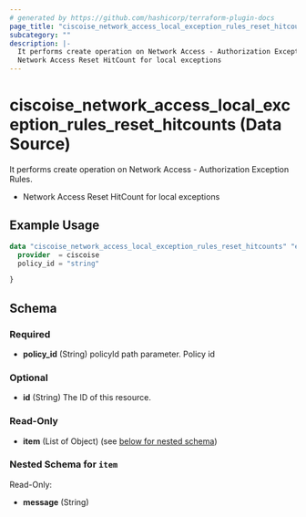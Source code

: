 ```yaml
---
# generated by https://github.com/hashicorp/terraform-plugin-docs
page_title: "ciscoise_network_access_local_exception_rules_reset_hitcounts Data Source - terraform-provider-ciscoise"
subcategory: ""
description: |-
  It performs create operation on Network Access - Authorization Exception Rules.
  Network Access Reset HitCount for local exceptions
---
```


# ciscoise_network_access_local_exception_rules_reset_hitcounts (Data Source)

It performs create operation on Network Access - Authorization Exception Rules.

- Network Access Reset HitCount for local exceptions

## Example Usage

```terraform
data "ciscoise_network_access_local_exception_rules_reset_hitcounts" "example" {
  provider  = ciscoise
  policy_id = "string"

}
```

<!-- schema generated by tfplugindocs -->
## Schema

### Required

- **policy_id** (String) policyId path parameter. Policy id

### Optional

- **id** (String) The ID of this resource.

### Read-Only

- **item** (List of Object) (see [below for nested schema](#nestedatt--item))

<a id="nestedatt--item"></a>
### Nested Schema for `item`

Read-Only:

- **message** (String)



